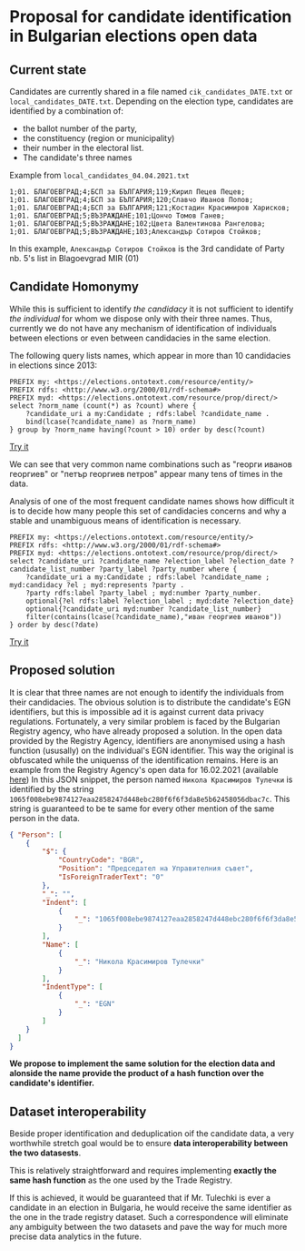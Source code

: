 #  Proposal for candidate identification in Bulgarian elections open data 

## Current state

Candidates are currently shared in a file named `cik_candidates_DATE.txt` or `local_candidates_DATE.txt`. Depending on the election type, candidates are identified by a combination of: 
* the ballot number of the party,
* the constituency (region or municipality)
* their number in the electoral list.
* The candidate's three names

Example from `local_candidates_04.04.2021.txt`
```buildoutcfg
1;01. БЛАГОЕВГРАД;4;БСП за БЪЛГАРИЯ;119;Кирил Пецев Пецев;
1;01. БЛАГОЕВГРАД;4;БСП за БЪЛГАРИЯ;120;Славчо Иванов Попов;
1;01. БЛАГОЕВГРАД;4;БСП за БЪЛГАРИЯ;121;Костадин Красимиров Харисков;
1;01. БЛАГОЕВГРАД;5;ВЪЗРАЖДАНЕ;101;Цончо Томов Ганев;
1;01. БЛАГОЕВГРАД;5;ВЪЗРАЖДАНЕ;102;Цвета Валентинова Рангелова;
1;01. БЛАГОЕВГРАД;5;ВЪЗРАЖДАНЕ;103;Александър Сотиров Стойков;
```

In this example, `Александър Сотиров Стойков` is the 3rd candidate of Party nb. 5's list in Blagoevgrad MIR (01)

## Candidate Homonymy

While this is sufficient to identify _the candidacy_ it is not sufficient to identify _the individual_ for whom we dispose only with their three names. Thus,  currently we do not have any mechanism of identification of individuals between elections or even between candidacies in the same election.

The following query lists names, which appear in more than 10 candidacies in elections since 2013:

```spaqrl
PREFIX my: <https://elections.ontotext.com/resource/entity/>
PREFIX rdfs: <http://www.w3.org/2000/01/rdf-schema#>
PREFIX myd: <https://elections.ontotext.com/resource/prop/direct/>
select ?norm_name (count(*) as ?count) where { 
	?candidate_uri a my:Candidate ; rdfs:label ?candidate_name .
    bind(lcase(?candidate_name) as ?norm_name)
} group by ?norm_name having(?count > 10) order by desc(?count)
```
[Try it](https://elections.ontotext.com/sparql?name=&infer=true&sameAs=true&query=PREFIX%20my%3A%20%3Chttps%3A%2F%2Felections.ontotext.com%2Fresource%2Fentity%2F%3E%0APREFIX%20rdfs%3A%20%3Chttp%3A%2F%2Fwww.w3.org%2F2000%2F01%2Frdf-schema%23%3E%0APREFIX%20myd%3A%20%3Chttps%3A%2F%2Felections.ontotext.com%2Fresource%2Fprop%2Fdirect%2F%3E%0Aselect%20%3Fnorm_name%20(count(*)%20as%20%3Fcount)%20where%20%7B%20%0A%09%3Fcandidate_uri%20a%20my%3ACandidate%20%3B%20rdfs%3Alabel%20%3Fcandidate_name%20.%0A%20%20%20%20bind(lcase(%3Fcandidate_name)%20as%20%3Fnorm_name)%0A%7D%20group%20by%20%3Fnorm_name%20having(%3Fcount%20%3E%2010)%20order%20by%20desc(%3Fcount)&execute) 

We can see that very common name combinations such as "георги иванов георгиев" or "петър георгиев петров" appear many tens of times in the data.

Analysis of one of the most frequent candidate names shows how difficult it is to decide how many people this set of candidacies concerns and why a stable and unambiguous  means of identification is necessary. 

```sparql
PREFIX my: <https://elections.ontotext.com/resource/entity/>
PREFIX rdfs: <http://www.w3.org/2000/01/rdf-schema#>
PREFIX myd: <https://elections.ontotext.com/resource/prop/direct/>
select ?candidate_uri ?candidate_name ?election_label ?election_date ?candidate_list_number ?party_label ?party_number where { 
	?candidate_uri a my:Candidate ; rdfs:label ?candidate_name ; myd:candidacy ?el ; myd:represents ?party .
    ?party rdfs:label ?party_label ; myd:number ?party_number. 
    optional{?el rdfs:label ?election_label ; myd:date ?election_date}
    optional{?candidate_uri myd:number ?candidate_list_number}
    filter(contains(lcase(?candidate_name),"иван георгиев иванов"))
} order by desc(?date)
```
[Try it](https://elections.ontotext.com/sparql?name=%D0%A2%D1%8A%D1%80%D1%81%D1%8F%20%D0%9A%D0%B0%D0%BD%D0%B4%D0%B8%D0%B4%D0%B0%D1%82%20%D0%BF%D0%BE%20%D0%B8%D0%BC%D0%B5&infer=true&sameAs=true&query=%23%20%D0%A2%D1%8A%D1%80%D1%81%D1%8F%20%D0%9A%D0%B0%D0%BD%D0%B4%D0%B8%D0%B4%D0%B0%D1%82%D0%B8%20%D0%BF%D0%BE%20(%D1%87%D0%B0%D1%81%D1%82%20%D0%BE%D1%82)%20%D0%B8%D0%BC%D0%B5%D1%82%D0%BE%20%0A%0APREFIX%20my%3A%20%3Chttps%3A%2F%2Felections.ontotext.com%2Fresource%2Fentity%2F%3E%0APREFIX%20rdfs%3A%20%3Chttp%3A%2F%2Fwww.w3.org%2F2000%2F01%2Frdf-schema%23%3E%0APREFIX%20myd%3A%20%3Chttps%3A%2F%2Felections.ontotext.com%2Fresource%2Fprop%2Fdirect%2F%3E%0Aselect%20%3Fcandidate_uri%20%3Fcandidate_name%20%3Felection_label%20%3Felection_date%20%3Fcandidate_list_number%20%3Fparty_label%20%3Fparty_number%20where%20%7B%20%0A%09%3Fcandidate_uri%20a%20my%3ACandidate%20%3B%20rdfs%3Alabel%20%3Fcandidate_name%20%3B%20myd%3Acandidacy%20%3Fel%20%3B%20myd%3Arepresents%20%3Fparty%20.%0A%20%20%20%20%3Fparty%20rdfs%3Alabel%20%3Fparty_label%20%3B%20myd%3Anumber%20%3Fparty_number.%20%0A%20%20%20%20optional%7B%3Fel%20rdfs%3Alabel%20%3Felection_label%20%3B%20myd%3Adate%20%3Felection_date%7D%0A%20%20%20%20optional%7B%3Fcandidate_uri%20myd%3Anumber%20%3Fcandidate_list_number%7D%0A%20%20%20%20filter(contains(lcase(%3Fcandidate_name)%2C%22%D0%B8%D0%B2%D0%B0%D0%BD%20%D0%B3%D0%B5%D0%BE%D1%80%D0%B3%D0%B8%D0%B5%D0%B2%20%D0%B8%D0%B2%D0%B0%D0%BD%D0%BE%D0%B2%22))%0A%7D%20order%20by%20desc(%3Fdate)&execute)

## Proposed solution

It is clear that three names are not enough to identify the individuals from their candidacies. The obvious solution is to distribute the candidate's EGN identifiers, but this is impossible ad it is against current data privacy regulations.
Fortunately, a very similar problem is faced by the Bulgarian Registry agency, who have already proposed a solution. In the open data provided by the Registry Agency, identifiers are anonymised using a hash function (ususally) on the individual's EGN identifier. This way the original is obfuscated while the uniquenss of the identification remains. 
Here is an example from the Registry Agency's open data for 16.02.2021 (available [here](https://data.egov.bg/organisation/datasets/resourceView/bd6ae065-1035-4020-89a1-40095288a4a1)) In this JSON snippet, the person named `Никола Красимиров Тулечки` is identified by the string `1065f008ebe9874127eaa2858247d448ebc280f6f6f3da8e5b62458056dbac7c`. This string is guaranteed to be te same for every other mention of the same person in the data.

```json
{ "Person": [
    {
        "$": {
            "CountryCode": "BGR",
            "Position": "Председател на Управителния съвет",
            "IsForeignTraderText": "0"
        },
        "_": "",
        "Indent": [
            {
                "_": "1065f008ebe9874127eaa2858247d448ebc280f6f6f3da8e5b62458056dbac7c"
            }
        ],
        "Name": [
            {
                "_": "Никола Красимиров Тулечки"
            }
        ],
        "IndentType": [
            {
                "_": "EGN"
            }
        ]
    }
  ]
}
```

**We propose to implement the same solution for the election data and alonside the name provide the product of a hash function over the candidate's identifier.** 

## Dataset interoperability

Beside proper identification and deduplication oif the candidate data, a very worthwhile stretch goal would be to ensure **data interoperability between the two datasests**. 

This is relatively straightforward and requires implementing **exactly the same hash function** as the one used by the Trade Registry. 

If this is achieved, it would be guaranteed that if Mr. Tulechki is ever a candidate in an election in Bulgaria, he would receive the same identifier as the one in the trade registry dataset. Such a correspondence will eliminate any ambiguity between the two datasets and pave the way for much more precise data analytics in the future.     
